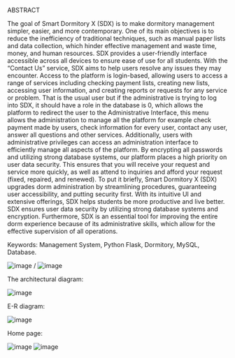 ABSTRACT

The goal of Smart Dormitory X (SDX) is to make dormitory management simpler, easier, and more contemporary. One of its main objectives is to reduce the inefficiency of traditional techniques, such as manual paper lists and data collection, which hinder effective management and waste time, money, and human resources. SDX provides a user-friendly interface accessible across all devices to ensure ease of use for all students. With the “Contact Us” service, SDX aims to help users resolve any issues they may encounter. Access to the platform is login-based, allowing users to access a range of services including checking payment lists, creating new lists, accessing user information, and creating reports or requests for any service or problem. That is the usual user but if the administrative is trying to log into SDX, it should have a role in the database is 0, which allows the platform to redirect the user to the Administrative Interface, this menu allows the administration to manage all the platform for example check payment made by users, check information for every user, contact any user, answer all questions and other services. Additionally, users with administrative privileges can access an administration interface to efficiently manage all aspects of the platform. By encrypting all passwords and utilizing strong database systems, our platform places a high priority on user data security. This ensures that you will receive your request and service more quickly, as well as attend to inquiries and afford your request (fixed, repaired, and renewed). To put it briefly, Smart Dormitory X (SDX) upgrades dorm administration by streamlining procedures, guaranteeing user accessibility, and putting security first. With its intuitive UI and extensive offerings, SDX helps students be more productive and live better. SDX ensures user data security by utilizing strong database systems and encryption. Furthermore, SDX is an essential tool for improving the entire dorm experience because of its administrative skills, which allow for the effective supervision of all operations.

Keywords: Management System, Python Flask, Dormitory, MySQL, Database.

![image](https://github.com/user-attachments/assets/f91e633d-4324-4b02-a786-134a17432654) / ![image](https://github.com/user-attachments/assets/bb7bbdec-535f-4488-a09e-65c0e2a2ccf1)

The architectural diagram:

![image](https://github.com/user-attachments/assets/29ebf796-4e7e-498c-84a5-9ff3f78cce2b)

E-R diagram:

![image](https://github.com/user-attachments/assets/c66b734b-48a7-447a-b536-fa89a78dab29)

Home page:

![image](https://github.com/user-attachments/assets/da6e95ce-818e-4d4d-aab7-93ba38897290)
![image](https://github.com/user-attachments/assets/2a0b8bca-a54b-4581-9f3a-d828aec6e8b7)
